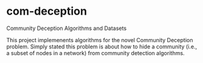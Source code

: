 # com-deception
Community Deception Algorithms and Datasets

This project implemenents algorithms for the novel Community Deception problem. Simply stated this problem is about how to hide a community (i.e., a subset of nodes in a network) from community detection algorithms.
